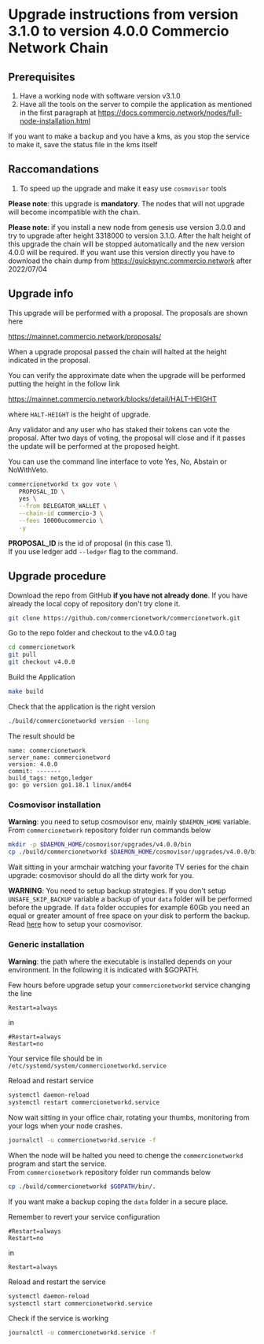 # Upgrade instructions from version 3.1.0 to version 4.0.0 Commercio Network Chain 

## Prerequisites

1. Have a working node with software version v3.1.0
2. Have all the tools on the server to compile the application as mentioned in the first paragraph at https://docs.commercio.network/nodes/full-node-installation.html

If you want to make a backup and you have a kms, as you stop the service to make it, save the status file in the kms itself 

## Raccomandations

1. To speed up the upgrade and make it easy use `cosmovisor` tools


**Please note**: this upgrade is **mandatory**. The nodes that will not upgrade will become incompatible with the chain.

**Please note**: if you install a new node from genesis use version 3.0.0 and try to upgrade after height 3318000 to version 3.1.0. After the halt height of this upgrade the chain will be stopped automatically and the new version 4.0.0 will be required. If you want use this version directly you have to download the chain dump from https://quicksync.commercio.network after 2022/07/04

## Upgrade info

This upgrade will be performed with a proposal. The proposals are shown here

https://mainnet.commercio.network/proposals/

When a upgrade proposal passed the chain will halted at the height indicated in the proposal.

You can verify the approximate date when the upgrade will be performed putting the height in the follow link

https://mainnet.commercio.network/blocks/detail/HALT-HEIGHT

where `HALT-HEIGHT` is the height of upgrade.

Any validator and any user who has staked their tokens can vote the proposal. After two days of voting, the proposal will close and if it passes the update will be performed at the proposed height.

You can use the command line interface to vote Yes, No, Abstain or NoWithVeto.

```bash
commercionetworkd tx gov vote \
   PROPOSAL_ID \
   yes \
   --from DELEGATOR_WALLET \
   --chain-id commercio-3 \
   --fees 10000ucommercio \
   -y
```

**PROPOSAL_ID** is the id of proposal (in this case 1).    
If you use ledger add `--ledger` flag to the command.
  

## Upgrade procedure

Download the repo from GitHub **if you have not already done**. If you have already the local copy of repository don't try clone it.

```bash
git clone https://github.com/commercionetwork/commercionetwork.git
```

Go to the repo folder and checkout to the v4.0.0 tag

```bash
cd commercionetwork
git pull
git checkout v4.0.0
```

Build the Application

```bash
make build
```

Check that the application is the right version

```bash
./build/commercionetworkd version --long
```

The result should be

```
name: commercionetwork
server_name: commercionetword
version: 4.0.0
commit: -------
build_tags: netgo,ledger
go: go version go1.18.1 linux/amd64
```


### Cosmovisor installation

**Warning**: you need to setup cosmovisor env, mainly `$DAEMON_HOME` variable.
From `commercionetwork` repository folder run commands below

```bash
mkdir -p $DAEMON_HOME/cosmovisor/upgrades/v4.0.0/bin
cp ./build/commercionetworkd $DAEMON_HOME/cosmovisor/upgrades/v4.0.0/bin/.
```

Wait sitting in your armchair watching your favorite TV series for the chain upgrade: cosmovisor should do all the dirty work for you.

**WARNING**: You need to setup backup strategies. If you don't setup `UNSAFE_SKIP_BACKUP` variable a backup of your `data` folder will be performed before the upgrade. If `data` folder occupies for example 60Gb you need an equal or greater amount of free space on your disk to perform the backup. Read [here](./setup_cosmovisor.md) how to setup your cosmovisor.


### Generic installation


**Warning**: the path where the executable is installed depends on your environment. In the following it is indicated with $GOPATH.

Few hours before upgrade setup your `commercionetworkd` service changing the line

```
Restart=always
```
in
```
#Restart=always
Restart=no
```

Your service file should be in `/etc/systemd/system/commercionetworkd.service`

Reload and restart service
```bash
systemctl daemon-reload
systemctl restart commercionetworkd.service
```

Now wait sitting in your office chair, rotating your thumbs, monitoring from your logs when your node crashes.

```bash
journalctl -u commercionetworkd.service -f
```

When the node will be halted you need to chenge the `commercionetworkd` program and start the service.     
From `commercionetwork` repository folder run commands below

```bash
cp ./build/commercionetworkd $GOPATH/bin/.
```

If you want make a backup coping the `data` folder in a secure place.  

Remember to revert your service configuration

```
#Restart=always
Restart=no
```
in
```
Restart=always
```


Reload and restart the service

```bash
systemctl daemon-reload
systemctl start commercionetworkd.service
```

Check if the service is working

```bash
journalctl -u commercionetworkd.service -f
```

